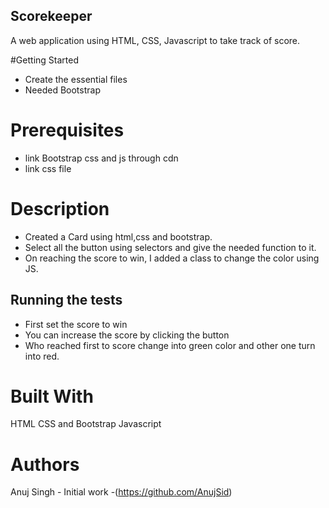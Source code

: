 ## Scorekeeper
A web application using HTML, CSS, Javascript to take track of score.

#Getting Started
* Create the essential files
* Needed Bootstrap

# Prerequisites
* link Bootstrap css and js through cdn
* link css file

# Description
* Created a Card using html,css and bootstrap.
* Select all the button using selectors and give the needed function to it.
* On reaching the score to win, I added a class to change the color using JS.

## Running the tests
* First set the score to win
* You can increase the score by clicking the button
* Who reached first to score change into green color and other one turn into red.

# Built With
HTML
CSS and Bootstrap
Javascript

# Authors
Anuj Singh - Initial work -(https://github.com/AnujSid)
